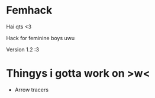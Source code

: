 # Femhack

Hai qts <3

Hack for feminine boys uwu

Version 1.2 :3

# Thingys i gotta work on >w<

* Arrow tracers